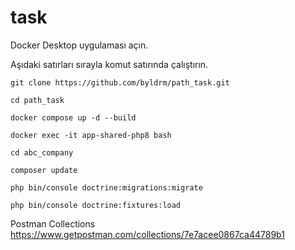 # task


Docker Desktop uygulaması açın.

Aşıdaki satırları sırayla komut satırında çalıştırın.

    git clone https://github.com/byldrm/path_task.git
    
    cd path_task
    
    docker compose up -d --build
    
    docker exec -it app-shared-php8 bash
    
    cd abc_company
    
    composer update

    php bin/console doctrine:migrations:migrate
    
    php bin/console doctrine:fixtures:load


Postman Collections
https://www.getpostman.com/collections/7e7acee0867ca44789b1
    
